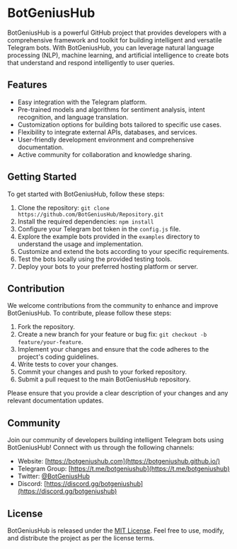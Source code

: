 # BotGeniusHub

BotGeniusHub is a powerful GitHub project that provides developers with a comprehensive framework and toolkit for building intelligent and versatile Telegram bots. With BotGeniusHub, you can leverage natural language processing (NLP), machine learning, and artificial intelligence to create bots that understand and respond intelligently to user queries.

## Features

- Easy integration with the Telegram platform.
- Pre-trained models and algorithms for sentiment analysis, intent recognition, and language translation.
- Customization options for building bots tailored to specific use cases.
- Flexibility to integrate external APIs, databases, and services.
- User-friendly development environment and comprehensive documentation.
- Active community for collaboration and knowledge sharing.

## Getting Started

To get started with BotGeniusHub, follow these steps:

1. Clone the repository: `git clone https://github.com/BotGeniusHub/Repository.git`
2. Install the required dependencies: `npm install`
3. Configure your Telegram bot token in the `config.js` file.
4. Explore the example bots provided in the `examples` directory to understand the usage and implementation.
5. Customize and extend the bots according to your specific requirements.
6. Test the bots locally using the provided testing tools.
7. Deploy your bots to your preferred hosting platform or server.

## Contribution

We welcome contributions from the community to enhance and improve BotGeniusHub. To contribute, please follow these steps:

1. Fork the repository.
2. Create a new branch for your feature or bug fix: `git checkout -b feature/your-feature`.
3. Implement your changes and ensure that the code adheres to the project's coding guidelines.
4. Write tests to cover your changes.
5. Commit your changes and push to your forked repository.
6. Submit a pull request to the main BotGeniusHub repository.

Please ensure that you provide a clear description of your changes and any relevant documentation updates.

## Community

Join our community of developers building intelligent Telegram bots using BotGeniusHub! Connect with us through the following channels:

- Website: [https://botgeniushub.com](https://botgeniushub.github.io/)
- Telegram Group: [https://t.me/botgeniushub](https://t.me/botgeniushub)
- Twitter: [@BotGeniusHub](https://twitter.com/BotGeniusHub)
- Discord: [https://discord.gg/botgeniushub](https://discord.gg/botgeniushub)

## License

BotGeniusHub is released under the [MIT License](https://opensource.org/licenses/MIT). Feel free to use, modify, and distribute the project as per the license terms.

